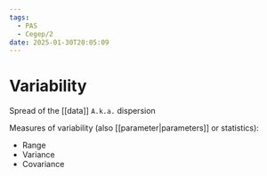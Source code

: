 ```yaml
---
tags:
  - PAS
  - Cegep/2
date: 2025-01-30T20:05:09
---
```


# Variability

Spread of the [[data]]
`A.k.a.` dispersion

Measures of variability (also [[parameter|parameters]] or statistics):

- Range
- Variance
- Covariance